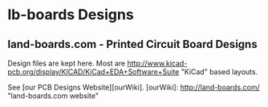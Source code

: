 lb-boards Designs
=================

land-boards.com - Printed Circuit Board Designs
-----------------------------------------------

Design files are kept here. Most are http://www.kicad-pcb.org/display/KICAD/KiCad+EDA+Software+Suite "KiCad" based layouts.

See [our PCB Designs Website][ourWiki].
[ourWiki]: http://land-boards.com/ "land-boards.com website"
